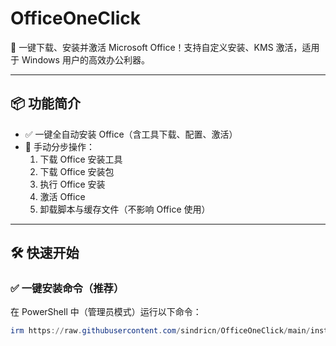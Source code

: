 # OfficeOneClick

🎯 一键下载、安装并激活 Microsoft Office！支持自定义安装、KMS 激活，适用于 Windows 用户的高效办公利器。

---

## 📦 功能简介

- ✅ 一键全自动安装 Office（含工具下载、配置、激活）
- 🔧 手动分步操作：  
  1. 下载 Office 安装工具  
  2. 下载 Office 安装包  
  3. 执行 Office 安装  
  4. 激活 Office  
  5. 卸载脚本与缓存文件（不影响 Office 使用）

---

## 🛠️ 快速开始

### ✅ 一键安装命令（推荐）

在 PowerShell 中（管理员模式）运行以下命令：

```powershell
irm https://raw.githubusercontent.com/sindricn/OfficeOneClick/main/install.ps1 | iex
